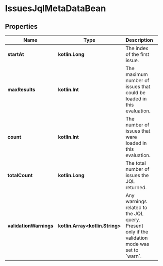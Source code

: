 
# IssuesJqlMetaDataBean

## Properties
Name | Type | Description | Notes
------------ | ------------- | ------------- | -------------
**startAt** | **kotlin.Long** | The index of the first issue. | 
**maxResults** | **kotlin.Int** | The maximum number of issues that could be loaded in this evaluation. | 
**count** | **kotlin.Int** | The number of issues that were loaded in this evaluation. | 
**totalCount** | **kotlin.Long** | The total number of issues the JQL returned. | 
**validationWarnings** | **kotlin.Array&lt;kotlin.String&gt;** | Any warnings related to the JQL query. Present only if the validation mode was set to &#x60;warn&#x60;. |  [optional]



